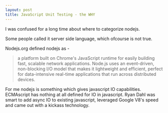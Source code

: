 ```yaml
---
layout: post
title: JavaScript Unit Testing - the WHY
---
```


I was confused for a long time about where to categorize nodejs.  

Some people called it server side language, which ofcourse is not true.

Nodejs.org defined nodejs as - 

> a platform built on Chrome's JavaScript runtime for easily building fast, scalable network applications. Node.js uses an event-driven, non-blocking I/O model that makes it lightweight and efficient, perfect for data-intensive real-time applications that run across distributed devices.

For me nodejs is something which gives javascript IO capabilities. ECMAscript has nothing at all defined for IO in javascript. Ryan Dahl was smart to add async IO to existing javascript, leveraged Google V8's speed and came out with a kickass technology.
